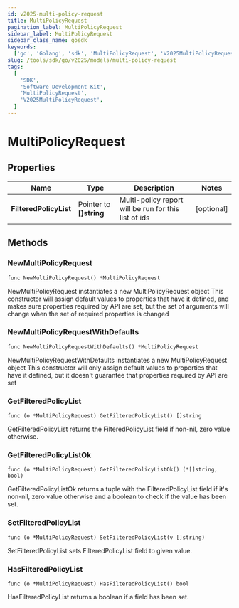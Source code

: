 ```yaml
---
id: v2025-multi-policy-request
title: MultiPolicyRequest
pagination_label: MultiPolicyRequest
sidebar_label: MultiPolicyRequest
sidebar_class_name: gosdk
keywords:
  ['go', 'Golang', 'sdk', 'MultiPolicyRequest', 'V2025MultiPolicyRequest']
slug: /tools/sdk/go/v2025/models/multi-policy-request
tags:
  [
    'SDK',
    'Software Development Kit',
    'MultiPolicyRequest',
    'V2025MultiPolicyRequest',
  ]
---
```


# MultiPolicyRequest

## Properties

| Name | Type | Description | Notes |
| --- | --- | --- | --- |
| **FilteredPolicyList** | Pointer to **[]string** | Multi-policy report will be run for this list of ids | [optional] |

## Methods

### NewMultiPolicyRequest

`func NewMultiPolicyRequest() *MultiPolicyRequest`

NewMultiPolicyRequest instantiates a new MultiPolicyRequest object This constructor will assign default values to properties that have it defined, and makes sure properties required by API are set, but the set of arguments will change when the set of required properties is changed

### NewMultiPolicyRequestWithDefaults

`func NewMultiPolicyRequestWithDefaults() *MultiPolicyRequest`

NewMultiPolicyRequestWithDefaults instantiates a new MultiPolicyRequest object This constructor will only assign default values to properties that have it defined, but it doesn't guarantee that properties required by API are set

### GetFilteredPolicyList

`func (o *MultiPolicyRequest) GetFilteredPolicyList() []string`

GetFilteredPolicyList returns the FilteredPolicyList field if non-nil, zero value otherwise.

### GetFilteredPolicyListOk

`func (o *MultiPolicyRequest) GetFilteredPolicyListOk() (*[]string, bool)`

GetFilteredPolicyListOk returns a tuple with the FilteredPolicyList field if it's non-nil, zero value otherwise and a boolean to check if the value has been set.

### SetFilteredPolicyList

`func (o *MultiPolicyRequest) SetFilteredPolicyList(v []string)`

SetFilteredPolicyList sets FilteredPolicyList field to given value.

### HasFilteredPolicyList

`func (o *MultiPolicyRequest) HasFilteredPolicyList() bool`

HasFilteredPolicyList returns a boolean if a field has been set.
